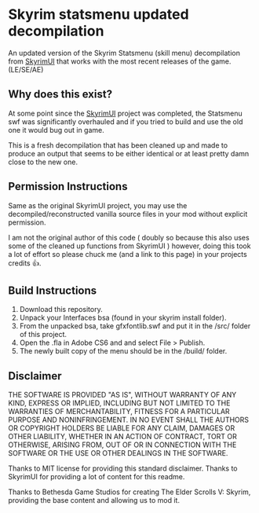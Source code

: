 # Skyrim statsmenu updated decompilation

An updated version of the Skyrim Statsmenu (skill menu) decompilation from [SkyrimUI](https://github.com/Mardoxx/skyrimui) that works with the most recent releases of the game. (LE/SE/AE)

## Why does this exist?

At some point since the [SkyrimUI](https://github.com/Mardoxx/skyrimui) project was completed, the Statsmenu swf was significantly overhauled and if you tried to build and use the old one it would bug out in game. 

This is a fresh decompilation that has been cleaned up and made to produce an output that seems to be either identical or at least pretty damn close to the new one.

## Permission Instructions

Same as the original SkyrimUI project, you may use the decompiled/reconstructed vanilla source files in your mod without explicit permission. 

I am not the original author of this code ( doubly so because this also uses some of the cleaned up functions from SkyrimUI ) however, doing this took a lot of effort so please chuck me (and a link to this page) in your projects credits 👍.

## Build Instructions

1. Download this repository.
2. Unpack your Interfaces bsa (found in your skyrim install folder).
3. From the unpacked bsa, take gfxfontlib.swf and put it in the /src/ folder of this project.
4. Open the .fla in Adobe CS6 and and select File > Publish.
5. The newly built copy of the menu should be in the /build/ folder.

## Disclaimer

THE SOFTWARE IS PROVIDED "AS IS", WITHOUT WARRANTY OF ANY KIND, EXPRESS OR IMPLIED, INCLUDING BUT NOT LIMITED TO THE WARRANTIES OF MERCHANTABILITY, FITNESS FOR A PARTICULAR PURPOSE AND NONINFRINGEMENT. IN NO EVENT SHALL THE AUTHORS OR COPYRIGHT HOLDERS BE LIABLE FOR ANY CLAIM, DAMAGES OR OTHER LIABILITY, WHETHER IN AN ACTION OF CONTRACT, TORT OR OTHERWISE, ARISING FROM, OUT OF OR IN CONNECTION WITH THE SOFTWARE OR THE USE OR OTHER DEALINGS IN THE SOFTWARE.

Thanks to MIT license for providing this standard disclaimer. Thanks to SkyrimUI for providing a lot of content for this readme.

Thanks to Bethesda Game Studios for creating The Elder Scrolls V: Skyrim, providing the base content and allowing us to mod it.
